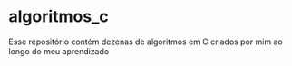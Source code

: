 # algoritmos_c
Esse repositório contém dezenas de algoritmos em C criados por mim ao longo do meu aprendizado

